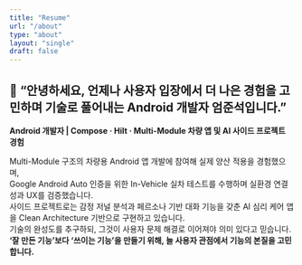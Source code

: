 ```yaml
---
title: "Resume"
url: "/about"
type: "about"
layout: "single"
draft: false
---
```


## 👋 “안녕하세요, 언제나 사용자 입장에서 더 나은 경험을 고민하며 기술로 풀어내는 Android 개발자 엄준석입니다.”

**Android 개발자 | Compose · Hilt · Multi-Module 차량 앱 및 AI 사이드 프로젝트 경험**

Multi-Module 구조의 차량용 Android 앱 개발에 참여해 실제 양산 적용을 경험했으며,  
Google Android Auto 인증을 위한 In-Vehicle 실차 테스트를 수행하며 실환경 연결성과 UX를 검증했습니다.  
사이드 프로젝트로는 감정 저널 분석과 페르소나 기반 대화 기능을 갖춘 AI 심리 케어 앱을 Clean Architecture 기반으로 구현하고 있습니다.  
기술의 완성도를 추구하되, 그것이 사용자 문제 해결로 이어져야 의미 있다고 믿습니다.  
**‘잘 만든 기능’보다 ‘쓰이는 기능’을 만들기 위해, 늘 사용자 관점에서 기능의 본질을 고민합니다.**